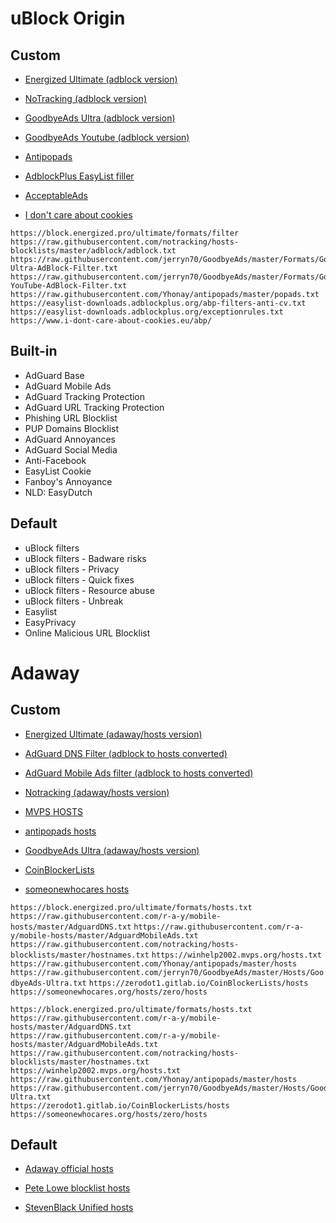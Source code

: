 # uBlock Origin

## Custom
- [Energized Ultimate (adblock version)](https://block.energized.pro/ultimate/formats/filter)

- [NoTracking (adblock version)](https://raw.githubusercontent.com/notracking/hosts-blocklists/master/adblock/adblock.txt)

- [GoodbyeAds Ultra (adblock version)](https://raw.githubusercontent.com/jerryn70/GoodbyeAds/master/Formats/GoodbyeAds-Ultra-AdBlock-Filter.txt)

- [GoodbyeAds Youtube (adblock version)](https://raw.githubusercontent.com/jerryn70/GoodbyeAds/master/Formats/GoodbyeAds-YouTube-AdBlock-Filter.txt)

- [Antipopads](https://raw.githubusercontent.com/Yhonay/antipopads/master/popads.txt)

- [AdblockPlus EasyList filler](https://easylist-downloads.adblockplus.org/abp-filters-anti-cv.txt)

- [AcceptableAds](https://easylist-downloads.adblockplus.org/exceptionrules.txt)

- [I don't care about cookies](https://www.i-dont-care-about-cookies.eu/abp/)

```
https://block.energized.pro/ultimate/formats/filter
https://raw.githubusercontent.com/notracking/hosts-blocklists/master/adblock/adblock.txt
https://raw.githubusercontent.com/jerryn70/GoodbyeAds/master/Formats/GoodbyeAds-Ultra-AdBlock-Filter.txt
https://raw.githubusercontent.com/jerryn70/GoodbyeAds/master/Formats/GoodbyeAds-YouTube-AdBlock-Filter.txt
https://raw.githubusercontent.com/Yhonay/antipopads/master/popads.txt
https://easylist-downloads.adblockplus.org/abp-filters-anti-cv.txt
https://easylist-downloads.adblockplus.org/exceptionrules.txt
https://www.i-dont-care-about-cookies.eu/abp/
```

## Built-in
- AdGuard Base
- AdGuard Mobile Ads
- AdGuard Tracking Protection
- AdGuard URL Tracking Protection
- Phishing URL Blocklist
- PUP Domains Blocklist
- AdGuard Annoyances
- AdGuard Social Media
- Anti-Facebook
- EasyList Cookie
- Fanboy's Annoyance
- NLD: EasyDutch

## Default
- uBlock filters
- uBlock filters - Badware risks
- uBlock filters - Privacy
- uBlock filters - Quick fixes
- uBlock filters - Resource abuse
- uBlock filters - Unbreak
- Easylist
- EasyPrivacy
- Online Malicious URL Blocklist

# Adaway

## Custom
- [Energized Ultimate (adaway/hosts version)](https://block.energized.pro/ultimate/formats/hosts.txt)

- [AdGuard DNS Filter (adblock to hosts converted)](https://raw.githubusercontent.com/r-a-y/mobile-hosts/master/AdguardDNS.txt)

- [AdGuard Mobile Ads filter (adblock to hosts converted)](https://raw.githubusercontent.com/r-a-y/mobile-hosts/master/AdguardMobileAds.txt)

- [Notracking (adaway/hosts version)](https://raw.githubusercontent.com/notracking/hosts-blocklists/master/hostnames.txt)

- [MVPS HOSTS](https://winhelp2002.mvps.org/hosts.txt)

- [antipopads hosts](https://raw.githubusercontent.com/Yhonay/antipopads/master/hosts)

- [GoodbyeAds Ultra (adaway/hosts version)](https://raw.githubusercontent.com/jerryn70/GoodbyeAds/master/Hosts/GoodbyeAds-Ultra.txt)

- [CoinBlockerLists](https://zerodot1.gitlab.io/CoinBlockerLists/hosts)

- [someonewhocares hosts](https://someonewhocares.org/hosts/zero/hosts)


```https://block.energized.pro/ultimate/formats/hosts.txt```
```https://raw.githubusercontent.com/r-a-y/mobile-hosts/master/AdguardDNS.txt```
```https://raw.githubusercontent.com/r-a-y/mobile-hosts/master/AdguardMobileAds.txt```
```https://raw.githubusercontent.com/notracking/hosts-blocklists/master/hostnames.txt```
```https://winhelp2002.mvps.org/hosts.txt```
```https://raw.githubusercontent.com/Yhonay/antipopads/master/hosts```
```https://raw.githubusercontent.com/jerryn70/GoodbyeAds/master/Hosts/GoodbyeAds-Ultra.txt```
```https://zerodot1.gitlab.io/CoinBlockerLists/hosts```
```https://someonewhocares.org/hosts/zero/hosts```

```
https://block.energized.pro/ultimate/formats/hosts.txt
https://raw.githubusercontent.com/r-a-y/mobile-hosts/master/AdguardDNS.txt
https://raw.githubusercontent.com/r-a-y/mobile-hosts/master/AdguardMobileAds.txt
https://raw.githubusercontent.com/notracking/hosts-blocklists/master/hostnames.txt
https://winhelp2002.mvps.org/hosts.txt
https://raw.githubusercontent.com/Yhonay/antipopads/master/hosts
https://raw.githubusercontent.com/jerryn70/GoodbyeAds/master/Hosts/GoodbyeAds-Ultra.txt
https://zerodot1.gitlab.io/CoinBlockerLists/hosts
https://someonewhocares.org/hosts/zero/hosts
```


## Default
- [Adaway official hosts](https://adaway.org/hosts.txt)

- [Pete Lowe blocklist hosts](https://pgl.yoyo.org/adservers/serverlist.php?hostformat=hosts&showintro=0&mimetype=plaintext)

- [StevenBlack Unified hosts](https://raw.githubusercontent.com/StevenBlack/hosts/master/hosts)
